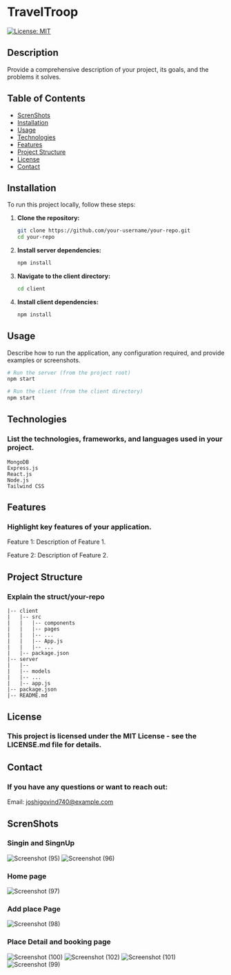 # TravelTroop

[![License: MIT](https://img.shields.io/badge/License-MIT-blue.svg)](https://opensource.org/licenses/MIT)

## Description

Provide a comprehensive description of your project, its goals, and the problems it solves.

## Table of Contents

- [ScrenShots](#screnshots)
- [Installation](#installation)
- [Usage](#usage)
- [Technologies](#technologies)
- [Features](#features)
- [Project Structure](#project-structure)
- [License](#license)
- [Contact](#contact)

## Installation

To run this project locally, follow these steps:

1. **Clone the repository:**
    ```bash
    git clone https://github.com/your-username/your-repo.git
    cd your-repo
    ```

2. **Install server dependencies:**
    ```bash
    npm install
    ```

3. **Navigate to the client directory:**
    ```bash
    cd client
    ```

4. **Install client dependencies:**
    ```bash
    npm install
    ```

## Usage

Describe how to run the application, any configuration required, and provide examples or screenshots.

```bash
# Run the server (from the project root)
npm start

# Run the client (from the client directory)
npm start
```

## Technologies
### List the technologies, frameworks, and languages used in your project.
```
MongoDB
Express.js
React.js
Node.js
Tailwind CSS
```

## Features
### Highlight key features of your application.

Feature 1:
Description of Feature 1.

Feature 2:
Description of Feature 2.

## Project Structure
### Explain the struct/your-repo
```
|-- client
|   |-- src
|   |   |-- components
|   |   |-- pages
|   |   |-- ...
|   |   |-- App.js
|   |   |-- ...
|   |-- package.json
|-- server
|   |-- 
|   |-- models
|   |-- ...
|   |-- app.js
|-- package.json
|-- README.md
```

## License
### This project is licensed under the MIT License - see the LICENSE.md file for details.

## Contact
### If you have any questions or want to reach out:

Email: joshigovind740@example.com

## ScrenShots
### Singin and SingnUp
![Screenshot (95)](https://github.com/govindjoshi9/TravelTroop/assets/79787938/5d851f5e-6122-43a4-b702-1e378af81866)
![Screenshot (96)](https://github.com/govindjoshi9/TravelTroop/assets/79787938/4cd63202-d1a4-4995-a95c-80daa3a9a8d9)

### Home page 

![Screenshot (97)](https://github.com/govindjoshi9/TravelTroop/assets/79787938/98624ced-d356-467c-9826-1a9cd49a4e98)

### Add place Page
![Screenshot (98)](https://github.com/govindjoshi9/TravelTroop/assets/79787938/5199d32b-d79f-4fd2-89d7-5b6bc9792d3c)

### Place Detail and booking page
![Screenshot (100)](https://github.com/govindjoshi9/TravelTroop/assets/79787938/d663e117-6597-4c3c-83c4-7c3b2807577e)
![Screenshot (102)](https://github.com/govindjoshi9/TravelTroop/assets/79787938/aae1b9c9-ba2e-4a48-9c97-9ac0a74b0345)
![Screenshot (101)](https://github.com/govindjoshi9/TravelTroop/assets/79787938/886c9b8e-651c-425d-8ffc-6a156cac4be5)
![Screenshot (99)](https://github.com/govindjoshi9/TravelTroop/assets/79787938/000603b0-83a4-4297-acd4-8c042f6fe9e1)



